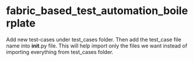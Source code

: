 # fabric_based_test_automation_boilerplate

Add new test-cases under test_cases folder.
Then add the test_case file name into __init__.py file. This will help import only the files we want instead of importing everything from test_cases folder.
